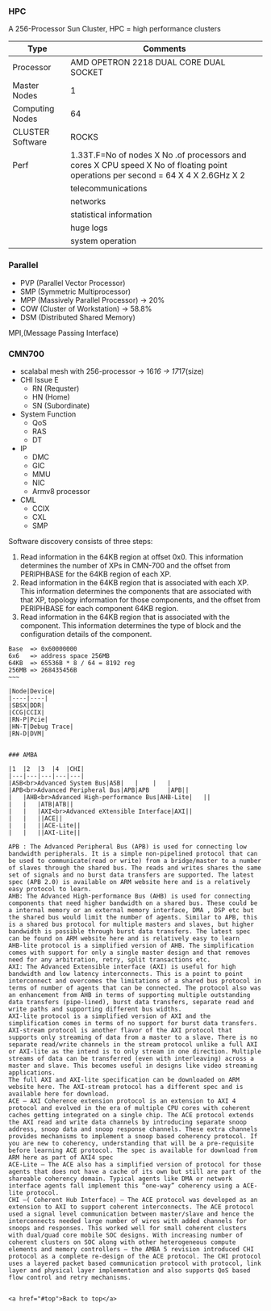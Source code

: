 ### HPC
A 256-Processor Sun Cluster, HPC = high performance clusters

|Type|Comments|
|----|----|
|Processor|AMD OPETRON 2218 DUAL CORE DUAL SOCKET|
|Master Nodes|1|
|Computing Nodes|64|
|CLUSTER Software|ROCKS|
|Perf|1.33T.F=No of nodes X No .of processors and cores X CPU speed X No of floating point operations per second = 64 X 4 X 2.6GHz X 2|
||telecommunications|
||networks|
||statistical information|
||huge logs|
||system operation|

### Parallel

- PVP (Parallel Vector Processor)
- SMP (Symmetric Multiprocessor)
- MPP (Massively Parallel Processor) -> 20%
- COW (Cluster of Workstation) -> 58.8%
- DSM (Distributed Shared Memory)

MPI,(Message Passing Interface)

### CMN700

- scalabal mesh with 256-processor -> 16*16 -> 17*17(size)
- CHI Issue E
  - RN (Requster)
  - HN (Home)
  - SN (Subordinate)
- System Function
  - QoS
  - RAS
  - DT
- IP
  - DMC
  - GIC
  - MMU
  - NIC
  - Armv8 processor
- CML
  - CCIX
  - CXL
  - SMP

Software discovery consists of three steps:
1. Read information in the 64KB region at offset 0x0. This information determines the number of XPs
in CMN-700 and the offset from PERIPHBASE for the 64KB region of each XP.
2. Read information in the 64KB region that is associated with each XP. This information determines
the components that are associated with that XP, topology information for those components, and the
offset from PERIPHBASE for each component 64KB region.
3. Read information in the 64KB region that is associated with the component. This information
determines the type of block and the configuration details of the component.

~~~~
Base  => 0x60000000
6x6   => address space 256MB
64KB  => 65536B * 8 / 64 = 8192 reg
256MB => 268435456B
~~~

|Node|Device|
|----|----|
|SBSX|DDR|
|CCG|CCIX|
|RN-P|Pcie|
|HN-T|Debug Trace|
|RN-D|DVM|


### AMBA

|1  |2  |3  |4  |CHI|
|---|---|---|---|---|
|ASB<br>Advanced System Bus|ASB|   |    |   |
|APB<br>Advanced Peripheral Bus|APB|APB     |APB||
|   |AHB<br>Advanced High-performance Bus|AHB-Lite|   ||
|   |   |ATB|ATB||
|   |   |AXI<br>Advanced eXtensible Interface|AXI||
|   |   ||ACE||
|   |   ||ACE-Lite||
|   |   ||AXI-Lite||

APB : The Advanced Peripheral Bus (APB) is used for connecting low bandwidth peripherals. It is a simple non-pipelined protocol that can be used to communicate(read or write) from a bridge/master to a number of slaves through the shared bus. The reads and writes shares the same set of signals and no burst data transfers are supported. The latest spec (APB 2.0) is available on ARM website here and is a relatively easy protocol to learn.
AHB: The Advanced High-performance Bus (AHB) is used for connecting components that need higher bandwidth on a shared bus. These could be a internal memory or an external memory interface, DMA , DSP etc but the shared bus would limit the number of agents. Similar to APB, this is a shared bus protocol for multiple masters and slaves, but higher bandwidth is possible through burst data transfers. The latest spec can be found on ARM website here and is relatively easy to learn
AHB-lite protocol is a simplified version of AHB. The simplification comes with support for only a single master design and that removes need for any arbitration, retry, split transactions etc.
AXI: The Advanced Extensible interface (AXI) is useful for high bandwidth and low latency interconnects. This is a point to point interconnect and overcomes the limitations of a shared bus protocol in terms of number of agents that can be connected. The protocol also was an enhancement from AHB in terms of supporting multiple outstanding data transfers (pipe-lined), burst data transfers, separate read and write paths and supporting different bus widths.
AXI-lite protocol is a simplified version of AXI and the simplification comes in terms of no support for burst data transfers.
AXI-stream protocol is another flavor of the AXI protocol that supports only streaming of data from a master to a slave. There is no separate read/write channels in the stream protocol unlike a full AXI or AXI-lite as the intend is to only stream in one direction. Multiple streams of data can be transferred (even with interleaving) across a master and slave. This becomes useful in designs like video streaming applications.
The full AXI and AXI-lite specification can be downloaded on ARM website here. The AXI-stream protocol has a different spec and is available here for download.
ACE — AXI Coherence extension protocol is an extension to AXI 4 protocol and evolved in the era of multiple CPU cores with coherent caches getting integrated on a single chip. The ACE protocol extends the AXI read and write data channels by introducing separate snoop address, snoop data and snoop response channels. These extra channels provides mechanisms to implement a snoop based coherency protocol. If you are new to coherency, understanding that will be a pre-requisite before learning ACE protocol. The spec is available for download from ARM here as part of AXI4 spec
ACE-Lite — The ACE also has a simplified version of protocol for those agents that does not have a cache of its own but still are part of the shareable coherency domain. Typical agents like DMA or network interface agents fall implement this “one-way” coherency using a ACE-lite protocol.
CHI —( Coherent Hub Interface) — The ACE protocol was developed as an extension to AXI to support coherent interconnects. The ACE protocol used a signal level communication between master/slave and hence the interconnects needed large number of wires with added channels for snoops and responses. This worked well for small coherent clusters with dual/quad core mobile SOC designs. With increasing number of coherent clusters on SOC along with other heterogeneous compute elements and memory controllers — the AMBA 5 revision introduced CHI protocol as a complete re-design of the ACE protocol. The CHI protocol uses a layered packet based communication protocol with protocol, link layer and physical layer implementation and also supports QoS based flow control and retry mechanisms.


<a href="#top">Back to top</a>
